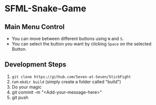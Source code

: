 # SFML-Snake-Game

## Main Menu Control

- You can move between different buttons using `W` and `S`.
- You can select the button you want by clicking `Space` on the selected Button.

## Development Steps
1. `git clone https://github.com/Seven-at-Seven/StickFight`
2. run `mkdir build` (simply create a folder called "build")
3. Do your magic
4. git commit -m "\<Add-your-message-here>"
5. git push
